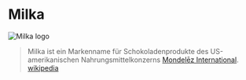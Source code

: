 # Milka

![Milka logo](https://upload.wikimedia.org/wikipedia/commons/1/16/Milka_Logo.svg)

> Milka ist ein Markenname für Schokoladenprodukte des US-amerikanischen Nahrungsmittelkonzerns [Mondelēz International](konzerne/mondelez_international.md).  
[wikipedia](https://de.wikipedia.org/wiki/Milka_(Marke))
